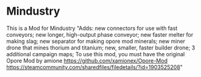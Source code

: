 # Mindustry
This is a Mod for Mindustry "Adds: new connectors for use with fast conveyors;
new longer, high-output phase conveyor; 
new faster melter for making slag; 
new separator for making opore mod minerals; 
new miner drone that mines thorium and titanium; 
new, smaller, faster builder drone; 
3 additional campaign maps;
To use this mod, you must have the original Opore Mod by amione 
https://github.com/xamionex/Opore-Mod 
https://steamcommunity.com/sharedfiles/filedetails/?id=1903525208"
